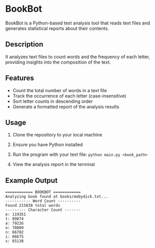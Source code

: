# BookBot

BookBot is a Python-based text analysis tool that reads text files and generates statistical reports about their contents.

## Description

 It analyzes text files to count words and the frequency of each letter, providing insights into the composition of the text. 

## Features

- Count the total number of words in a text file
- Track the occurrence of each letter (case-insensitive)
- Sort letter counts in descending order
- Generate a formatted report of the analysis results

## Usage

1. Clone the repository to your local machine
2. Ensure you have Python installed
3. Run the program with your text file: `python main.py <book_path>`

5. View the analysis report in the terminal

## Example Output
```
============ BOOKBOT ============
Analyzing book found at books/mobydick.txt...
----------- Word Count ----------
Found 215838 total words
--------- Character Count -------
e: 119351
t: 89874
a: 79226
o: 70809
n: 66782
i: 66675
s: 65138
```

